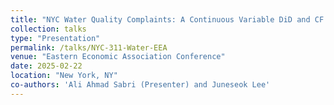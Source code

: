 ```yaml
---
title: "NYC Water Quality Complaints: A Continuous Variable DiD and CF Analysis from 2010 to 2024"
collection: talks
type: "Presentation"
permalink: /talks/NYC-311-Water-EEA
venue: "Eastern Economic Association Conference"
date: 2025-02-22
location: "New York, NY"
co-authors: 'Ali Ahmad Sabri (Presenter) and Juneseok Lee'
---
```


<!-- Google tag (gtag.js) -->
<script async src="https://www.googletagmanager.com/gtag/js?id=G-Q95WSVMDNZ"></script>
<script>
  window.dataLayer = window.dataLayer || [];
  function gtag(){dataLayer.push(arguments);}
  gtag('js', new Date());

  gtag('config', 'G-Q95WSVMDNZ');
</script>